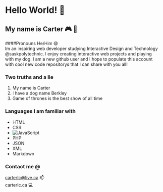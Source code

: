 # Hello World! 👋

## My name is Carter :video_game: :poodle:  
####Pronouns  He/Him :smile:  
Im an inspiring web developer studying Interactive Design and Technology @saskpolytechnic. I enjoy creating interactive web projects and playing with my dog. I am a new github user and I hope to populate this account with cool new code repositorys that I can share with you all!

### Two truths and a lie
1. My name is Carter
2. I have a dog name Berkley
3. Game of thrones is the best show of all time

### Languages I am familiar with
- HTML
- CSS
- ![JavaScript](https://img.shields.io/badge/-JavaScript-000?&logo=JavaScript)
- PHP
- JSON
- XML
- Markdown

### Contact me @
carterlc@live.ca :mailbox:  
carterlc.ca :computer:  
